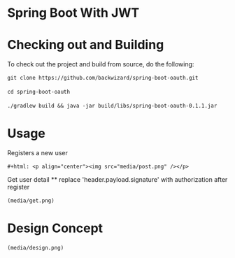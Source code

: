 # Spring Boot With JWT


# Checking out and Building

To check out the project and build from source, do the following:

```
git clone https://github.com/backwizard/spring-boot-oauth.git

cd spring-boot-oauth

./gradlew build && java -jar build/libs/spring-boot-oauth-0.1.1.jar
```

# Usage

Registers a new user

	#+html: <p align="center"><img src="media/post.png" /></p>

Get user detail
** replace 'header.payload.signature' with authorization after register

	(media/get.png)


# Design Concept

    (media/design.png)


